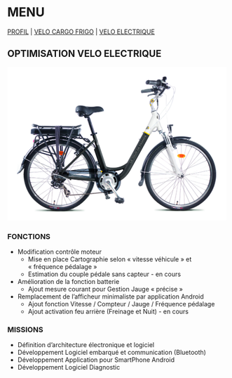 # MENU
[PROFIL](/index.md) | [VELO CARGO FRIGO](/velo_CO2.md) | [VELO ELECTRIQUE](/velo_base.md)

## OPTIMISATION VELO ELECTRIQUE

<img src="TDF_URBAIN-hd.jpg" alt="drawing" width="500"/>

### FONCTIONS
- Modification contrôle moteur
  - Mise en place Cartographie selon « vitesse véhicule » et « fréquence pédalage »
  - Estimation du couple pédale sans capteur  - en cours
- Amélioration de la fonction batterie
  - Ajout mesure courant pour Gestion  Jauge « précise »
- Remplacement de l’afficheur minimaliste par application Android
  - Ajout fonction Vitesse / Compteur / Jauge / Fréquence pédalage
  - Ajout activation feu arrière (Freinage et Nuit) - en cours

### MISSIONS
- Définition d’architecture électronique et logiciel
- Développement Logiciel embarqué et communication (Bluetooth) 
- Développement Application pour SmartPhone Android
- Développement Logiciel Diagnostic
